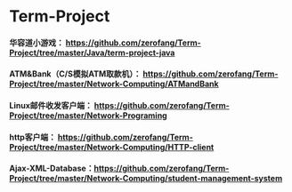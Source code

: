 # Term-Project
#### 华容道小游戏： https://github.com/zerofang/Term-Project/tree/master/Java/term-project-java
#### ATM&Bank（C/S模拟ATM取款机）： https://github.com/zerofang/Term-Project/tree/master/Network-Computing/ATMandBank
#### Linux邮件收发客户端： https://github.com/zerofang/Term-Project/tree/master/Network-Programing
#### http客户端： https://github.com/zerofang/Term-Project/tree/master/Network-Computing/HTTP-client
#### Ajax-XML-Database：https://github.com/zerofang/Term-Project/tree/master/Network-Computing/student-management-system